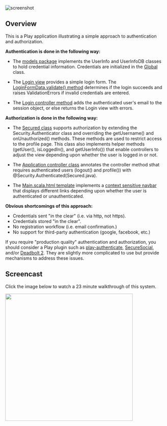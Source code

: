 ![screenshot](https://raw.github.com/ics-software-engineering/play-example-login/master/doc/play-example-login.png)

Overview
--------

This is a Play application illustrating a simple approach to authentication and authorization.

**Authentication is done in the following way:**

  * The [models package](https://github.com/ics-software-engineering/play-example-login/tree/master/app/models) implements
    the UserInfo and UserInfoDB classes to hold credential information.  Credentials are initialized in the
    [Global](https://github.com/ics-software-engineering/play-example-login/blob/master/app/Global.java) class.
    
  * The [Login view](https://github.com/ics-software-engineering/play-example-login/blob/master/app/views/Login.scala.html)
    provides a simple login form. The [LoginFormData.validate() method](https://github.com/ics-software-engineering/play-example-login/blob/master/app/views/formdata/LoginFormData.java#L28-38)
    determines if the login succeeds and raises ValidationErrors if invalid credentials are entered.
    
  * The [Login controller method](https://github.com/ics-software-engineering/play-example-login/blob/master/app/controllers/Application.java#L36-59)
    adds the authenticated user's email to the session object, or else returns the Login view with errors. 

**Authorization is done in the following way:**   

  * The [Secured class](https://github.com/ics-software-engineering/play-example-login/blob/master/app/controllers/Secured.java)
    supports authorization by extending the Security.Authenticator class and overriding the getUsername() and onUnauthorized()
    methods.  These methods are used to restrict access to the profile page.
    This class also implements helper methods (getUser(), isLoggedIn(), and getUserInfo()) that enable controllers to 
    adjust the view depending upon whether the user is logged in or not.
    
  * The [Application controller class](https://github.com/ics-software-engineering/play-example-login/blob/master/app/controllers/Application.java) 
    annotates the controller method sthat requires authenticated users (logout() and profile()) 
    with @Security.Authenticated(Secured.java).
    
  * The [Main.scala.html template](https://github.com/ics-software-engineering/play-example-login/blob/master/app/views/Main.scala.html)
    implements a [context sensitive navbar](https://github.com/ics-software-engineering/play-example-login/blob/master/app/views/Main.scala.html#L34-47)
    that displays different links depending upon whether the user is authenticated or unauthenticated.   
    
    
**Obvious shortcomings of this approach:**

  * Credentials sent "in the clear" (i.e. via http, not https).
  * Credentials stored "in the clear".
  * No registration workflow (i.e. email confirmation.)
  * No support for third-party authentication (google, facebook, etc.)
  
If you require "production quality" authentication and authorization, you should consider a Play plugin
such as [play-authenticate](http://joscha.github.io/play-authenticate/), [SecureSocial](http://securesocial.ws/),
and/or [Deadbolt 2](https://github.com/schaloner/deadbolt-2).
They are slightly more complicated to use but provide mechanisms to address these issues. 

Screencast
----------

Click the image below to watch a 23 minute walkthrough of this system. 

[<img src="https://raw.github.com/ics-software-engineering/play-example-login/master/doc/play-example-login-youtube.png" width="400">](http://www.youtube.com/watch?v=-bSD1LEeQqQ)







